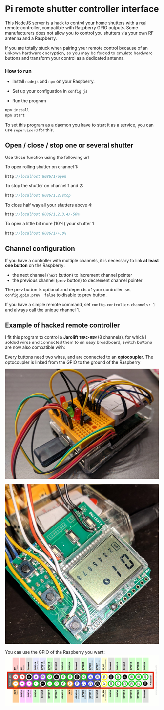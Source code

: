 # Pi remote shutter controller interface
This NodeJS server is a hack to control your home shutters with a real remote controller, compatible with Raspberry GPIO outputs.
Some manufacturers does not allow you to control you shutters via your own RF antenna and a Raspberry.

If you are totally stuck when pairing your remote control because of an unkown hardware encryption, 
so you may be forced to emulate hardware buttons and transform your control as a dedicated antenna.

### How to run

- Install `nodejs` and `npm` on your Raspberry.

- Set up your configuation in `config.js`

- Run the program

```javascript
npm install
npm start
```

To set this program as a daemon you have to start it as a service, you can use `supervisord` for this.


## Open / close / stop one or several shutter
Use those function using the following url

To open rolling shutter on channel 1:
```javascript
http://localhost:8086/1/open
```

To stop the shutter on channel 1 and 2:
```javascript
http://localhost:8086/1,2/stop
```

To close half way all your shutters above 4:
```javascript
http://localhost:8086/1,2,3,4/-50%
```

To open a little bit more (10%) your shutter 1 
```javascript
http://localhost:8086/1/+10%
```



## Channel configuration
If you have a controller with multiple channels, it is necessary to link **at least one button** on the Raspberry:
- the next channel (`next` button) to increment channel pointer
- the previous channel (`prev` button) to decrement channel pointer

The prev button is optional and depends of your controller, set `config.gpio.prev: false` to disable to prev button.

If you have a simple remote command, set `config.controller.channels: 1` and always call the unique channel 1.


## Example of hacked remote controller
I fit this program to control a **Jarolift `TDRC-08W`** (8 channels), for which I solded wires and connected them to an easy breadboard, 
switch buttons are now also compatible with:

Every buttons need two wires, and are connected to an **optocoupler**.
The optocoupler is linked from the GPIO to the ground of the Raspberry

![breadbord](./docs/breadbord.jpg)

![assembly](./docs/assembly.jpg)

You can use the GPIO of the Raspberry you want:
![assembly](./docs/Raspberry-Pi-GPIO.png)
